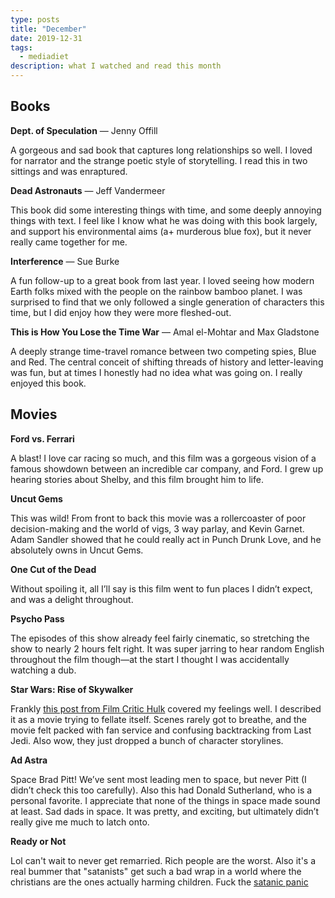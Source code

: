 ```yaml
---
type: posts
title: "December"
date: 2019-12-31
tags:
  - mediadiet
description: what I watched and read this month
---
```


## Books

**Dept. of Speculation** — Jenny Offill

A gorgeous and sad book that captures long relationships so well. I loved for narrator and the strange poetic style of storytelling. I read this in two sittings and was enraptured.

**Dead Astronauts** — Jeff Vandermeer

This book did some interesting things with time, and some deeply annoying things with text. I feel like I know what he was doing with this book largely, and support his environmental aims (a+ murderous blue fox), but it never really came together for me.

**Interference** — Sue Burke

A fun follow-up to a great book from last year. I loved seeing how modern Earth folks mixed with the people on the rainbow bamboo planet. I was surprised to find that we only followed a single generation of characters this time, but I did enjoy how they were more fleshed-out.

**This is How You Lose the Time War** — Amal el-Mohtar and Max Gladstone

A deeply strange time-travel romance between two competing spies, Blue and Red. The central conceit of shifting threads of history and letter-leaving was fun, but at times I honestly had no idea what was going on. I really enjoyed this book.

## Movies

**Ford vs. Ferrari**

A blast! I love car racing so much, and this film was a gorgeous vision of a famous showdown between an incredible car company, and Ford. I grew up hearing stories about Shelby, and this film brought him to life.

**Uncut Gems**

This was wild! From front to back this movie was a rollercoaster of poor decision-making and the world of vigs, 3 way parlay, and Kevin Garnet. Adam Sandler showed that he could really act in Punch Drunk Love, and he absolutely owns in Uncut Gems.

**One Cut of the Dead**

Without spoiling it, all I’ll say is this film went to fun places I didn’t expect, and was a delight throughout.

**Psycho Pass**

The episodes of this show already feel fairly cinematic, so stretching the show to nearly 2 hours felt right. It was super jarring to hear random English throughout the film though—at the start I thought I was accidentally watching a dub.

**Star Wars: Rise of Skywalker**

Frankly [this post from Film Critic Hulk](https://www.patreon.com/posts/emperor-only-has-32504876) covered my feelings well. I described it as a movie trying to fellate itself. Scenes rarely got to breathe, and the movie felt packed with fan service and confusing backtracking from Last Jedi. Also wow, they just dropped a bunch of character storylines.

**Ad Astra**

Space Brad Pitt! We’ve sent most leading men to space, but never Pitt (I didn’t check this too carefully). Also this had Donald Sutherland, who is a personal favorite. I appreciate that none of the things in space made sound at least. Sad dads in space. It was pretty, and exciting, but ultimately didn’t really give me much to latch onto.

**Ready or Not**

Lol can't wait to never get remarried. Rich people are the worst. Also it's a real bummer that "satanists" get such a bad wrap in a world where the christians are the ones actually harming children. Fuck the [satanic panic](https://overcast.fm/+VX6lxzezs)

